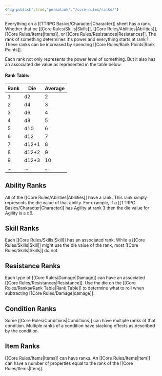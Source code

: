 ```yaml
---
{"dg-publish":true,"permalink":"/core-rules/ranks/"}
---
```


Everything on a [[TTRPG Basics/Character\|Character]] sheet has a rank. Whether that be [[Core Rules/Skills\|Skills]], [[Core Rules/Abilities\|Abilities]], [[Core Rules/Items\|Items]], or [[Core Rules/Resistances\|Resistances]]. The rank of something determines it's power and everything starts at rank 1. These ranks can be increased by spending [[Core Rules/Rank Points\|Rank Points]].

Each rank not only represents the power level of something. But it also has an associated die value as represented in the table below.
#### Rank Table:
| Rank | Die | Average |
| ---- | ---- | ---- |
| 1 | d2 | 2 |
| 2 | d4 | 3 |
| 3 | d6 | 4 |
| 4 | d8 | 5 |
| 5 | d10 | 6 |
| 6 | d12 | 7 |
| 7 | d12+1 | 8 |
| 8 | d12+2 | 9 |
| 9 | d12+3 | 10 |
| ... | ... | ... |

## Ability Ranks
All of the [[Core Rules/Abilities\|Abilities]] have a rank. This rank simply represents the die value of that ability. For example, if a [[TTRPG Basics/Character\|Character]] has Agility at rank 3 then the die value for Agility is a d6.

## Skill Ranks
Each [[Core Rules/Skills\|Skill]] has an associated rank. While a [[Core Rules/Skills\|Skill]] might use the die value of the rank, most [[Core Rules/Skills\|Skills]] do not.

## Resistance Ranks
Each type of [[Core Rules/Damage\|Damage]] can have an associated [[Core Rules/Resistances\|Resistance]]. Use the die on the [[Core Rules/Ranks#Rank Table\|Rank Table]] to determine what to roll when subtracting [[Core Rules/Damage\|damage]].

## Condition Ranks
Some [[Core Rules/Conditions\|Conditions]] can have multiple ranks of that condition. Multiple ranks of a condition have stacking effects as described by the condition.

## Item Ranks
[[Core Rules/Items\|Items]] can have ranks. An [[Core Rules/Items\|Item]] can have a number of properties equal to the rank of the [[Core Rules/Items\|Item]].